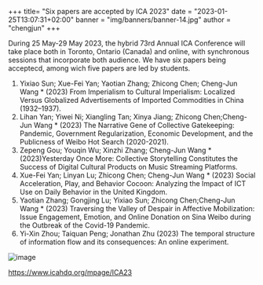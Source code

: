 +++
title= "Six papers are accepted by ICA 2023"
date = "2023-01-25T13:07:31+02:00"
banner = "img/banners/banner-14.jpg"
author = "chengjun"
+++


During 25 May-29 May 2023, the hybrid 73rd Annual ICA Conference will take place both in Toronto, Ontario (Canada) and online, with synchronous sessions that incorporate both audience. We have six papers being acceptecd, among wich five papers are led by students. 

1. Yixiao Sun; Xue-Fei Yan; Yaotian Zhang; Zhicong Chen; Cheng-Jun Wang * (2023) From Imperialism to Cultural Imperialism: Localized Versus Globalized Advertisements of Imported Commodities in China (1932–1937). 
2. Lihan Yan; Yiwei Ni; Xiangling Tan; Xinya Jiang; Zhicong Chen;Cheng-Jun Wang * (2023) The Narrative Gene of Collective Gatekeeping: Pandemic, Government Regularization, Economic Development, and the Publicness of Weibo Hot Search (2020-2021).
3. Zepeng Gou; Youqin Wu; Xinzhi Zhang; Cheng-Jun Wang * (2023)Yesterday Once More: Collective Storytelling Constitutes the Success of Digital Cultural Products on Music Streaming Platforms.
4. Xue-Fei Yan; Linyan Lu; Zhicong Chen; Cheng-Jun Wang * (2023) Social Acceleration, Play, and Behavior Cocoon: Analyzing the Impact of ICT Use on Daily Behavior in the United Kingdom. 
5. Yaotian Zhang; Gongjing Lu; Yixiao Sun; Zhicong Chen;Cheng-Jun Wang * (2023) Traversing the Valley of Despair in Affective Mobilization: Issue Engagement, Emotion, and Online Donation on Sina Weibo during the Outbreak of the Covid-19 Pandemic. 
6. Yi-Xin Zhou; Taiquan Peng; Jonathan Zhu (2023) The temporal structure of information flow and its consequences: An online experiment.

![image](https://user-images.githubusercontent.com/543384/215243113-51d7ccd3-6bd5-47ef-84a1-d8bcbedf02d0.png)

https://www.icahdq.org/mpage/ICA23
